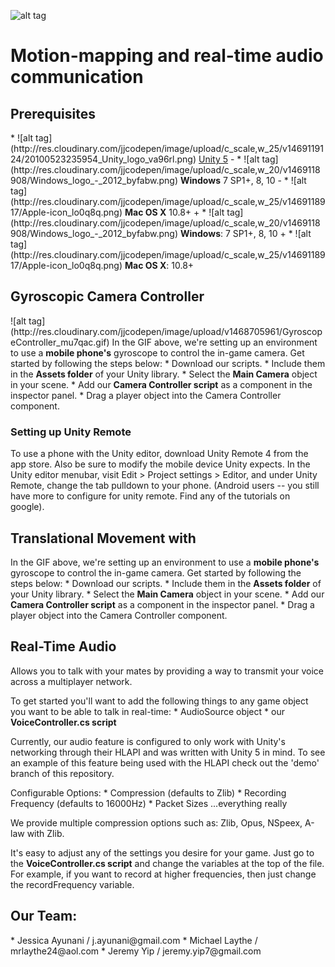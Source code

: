 ![alt tag](http://res.cloudinary.com/jjcodepen/image/upload/v1469118381/Wave_LogoType_ynoxdo.jpg)  
# Motion-mapping and real-time audio communication
  <h2> Prerequisites </h2>
    * ![alt tag](http://res.cloudinary.com/jjcodepen/image/upload/c_scale,w_25/v1469119124/20100523235954_Unity_logo_va96rl.png) <a href="https://unity3d.com/get-unity/download">Unity 5</a>
 -  * ![alt tag](http://res.cloudinary.com/jjcodepen/image/upload/c_scale,w_20/v1469118908/Windows_logo_-_2012_byfabw.png) <b>Windows</b> 7 SP1+, 8, 10
 -  * ![alt tag](http://res.cloudinary.com/jjcodepen/image/upload/c_scale,w_25/v1469118917/Apple-icon_lo0q8q.png) <b>Mac OS X</b> 10.8+
 +  * ![alt tag](http://res.cloudinary.com/jjcodepen/image/upload/c_scale,w_20/v1469118908/Windows_logo_-_2012_byfabw.png) <b>Windows</b>: 7 SP1+, 8, 10
 +  * ![alt tag](http://res.cloudinary.com/jjcodepen/image/upload/c_scale,w_25/v1469118917/Apple-icon_lo0q8q.png) <b>Mac OS X</b>: 10.8+
  
  <h2> Gyroscopic Camera Controller </h2>
    ![alt tag](http://res.cloudinary.com/jjcodepen/image/upload/v1468705961/GyroscopeController_mu7qac.gif)   
   In the GIF above, we're setting up an environment to use a <b>mobile phone's</b> gyroscope to control the in-game camera. Get started by following the steps below:
   * Download our scripts.
   * Include them in the <b>Assets folder</b> of your Unity library.
   * Select the <b>Main Camera</b> object in your scene.
   * Add our <b>Camera Controller script</b> as a component in the inspector panel.
   * Drag a player object into the Camera Controller component.  
    
 
 <h3> Setting up Unity Remote </h3>
  To use a phone with the Unity editor, download Unity Remote 4 from the app store. Also be sure to modify the mobile device Unity expects. In the Unity editor menubar, visit Edit > Project settings > Editor, and under Unity Remote, change the tab pulldown to your phone. (Android users -- you still have more to configure for unity remote. Find any of the tutorials on google).
  
  <h2> Translational Movement with  </h2>
   In the GIF above, we're setting up an environment to use a <b>mobile phone's</b> gyroscope to control the in-game camera. Get started by following the steps below:
   * Download our scripts.
   * Include them in the <b>Assets folder</b> of your Unity library.
   * Select the <b>Main Camera</b> object in your scene.
   * Add our <b>Camera Controller script</b> as a component in the inspector panel.
   * Drag a player object into the Camera Controller component.  
  
 <h2> Real-Time Audio </h2>
   Allows you to talk with your mates by providing a way to transmit your voice across a multiplayer network.
   
   To get started you'll want to add the following things to any game object you want to be able to talk in real-time:
    * AudioSource object
    * our <b>VoiceController.cs script</b>
   
 Currently, our audio feature is configured to only work with Unity's networking through their HLAPI and was written with Unity 5 in mind. To see an example of this feature being used with the HLAPI check out the 'demo' branch of this repository.
  
   Configurable Options:
    * Compression (defaults to Zlib)
    * Recording Frequency (defaults to 16000Hz)
    * Packet Sizes
    ...everything really
 
 We provide multiple compression options such as: Zlib, Opus, NSpeex, A-law with Zlib. 
  
 It's easy to adjust any of the settings you desire for your game. Just go to the <b>VoiceController.cs script</b> and change the variables at the top of the file. For example, if you want to record at higher frequencies, then just change the recordFrequency variable.
 
 <h2> Our Team: </h2>
   * Jessica Ayunani / j.ayunani@gmail.com
   * Michael Laythe / mrlaythe24@aol.com
   * Jeremy Yip / jeremy.yip7@gmail.com
